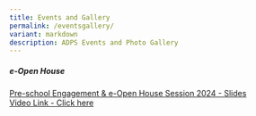 ```yaml
---
title: Events and Gallery
permalink: /eventsgallery/
variant: markdown
description: ADPS Events and Photo Gallery
---
```

##### e-Open House
[Pre-school Engagement &amp; e-Open House Session 2024 - Slides](/files/GO%20PDF/Pre_school_Engagement___e_Open_House_Session_2024.pdf)
<br>
[Video Link - Click here](https://youtu.be/O_WkT6XSy6w?si=YExN2oUyrCStL7ZX)

